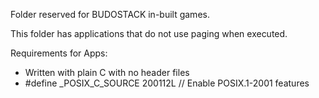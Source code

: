 Folder reserved for BUDOSTACK in-built games.

This folder has applications that do not use paging when executed.

Requirements for Apps:
- Written with plain C with no header files
- #define _POSIX_C_SOURCE 200112L  // Enable POSIX.1-2001 features
 
